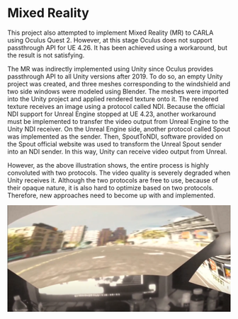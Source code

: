 # Mixed Reality
This project also attempted to implement Mixed Reality (MR) to CARLA using Oculus Quest 2. However, at this stage Oculus does not support passthrough API for UE 4.26. It has been achieved using a workaround, but the result is not satisfying.

The MR was indirectly implemented using Unity since Oculus provides passthrough API to all Unity versions after 2019. To do so, an empty Unity project was created, and three meshes corresponding to the windshield and two side windows were modeled using Blender. The meshes were imported into the Unity project and applied rendered texture onto it. The rendered texture receives an image using a protocol called NDI. Because the official NDI support for Unreal Engine stopped at UE 4.23, another workaround must be implemented to transfer the video output from Unreal Engine to the Unity NDI receiver. On the Unreal Engine side, another protocol called Spout was implemented as the sender. Then, SpoutToNDI, software provided on the Spout official website was used to transform the Unreal Spout sender into an NDI sender. In this way, Unity can receive video output from Unreal. 

However, as the above illustration shows, the entire process is highly convoluted with two protocols. The video quality is severely degraded when Unity receives it. Although the two protocols are free to use, because of their opaque nature, it is also hard to optimize based on two protocols.  Therefore, new approaches need to become up with and implemented. 

![MR](img/mr.png)